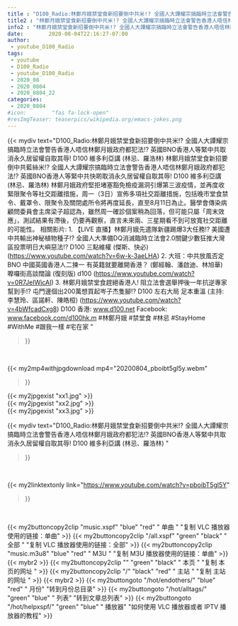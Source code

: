 ```yaml
---
title : "D100_Radio:林鄭月娥禁堂食新招要倒中共米!? 全國人大譚耀宗搞臨時立法會警告香港人唔信林鄭月娥政府都犯法!? 英國BNO香港人等緊中共取消永久居留權自取其辱!  D100 維多利亞講 (林忌、羅浩林) "
title2 : "林鄭月娥禁堂食新招要倒中共米!? 全國人大譚耀宗搞臨時立法會警告香港人唔信林鄭月娥政府都犯法!? 英國BNO香港人等緊中共取消永久居留權自取其辱!  D100 維多利亞講 (林忌、羅浩林) "
info2 : "林鄭月娥禁堂食新招要倒中共米!? 全國人大譚耀宗搞臨時立法會警告香港人唔信林鄭月娥政府都犯法!? 英國BNO香港人等緊中共取消永久居留權自取其辱!  D100 維多利亞講 (林忌、羅浩林)  林鄭月娥禁堂食新招要倒中共藍絲米!? 全國人大譚耀宗搞臨時立法會警告香港人唔信林鄭月娥政府都犯法!? 英國BNO香港人等緊中共快啲取消永久居留權自取其辱!  D100 維多利亞講 (林忌、羅浩林)    林鄭月娥政府堅拒堵塞豁免檢疫漏洞引爆第三波疫情，並再度收緊限聚令等社交距離措施，周一（3日）宣佈多項社交距離措施，包括晚市堂食禁令、戴罩令、限聚令及關閉處所令將再度延長，直至8月11日為止。醫學會傳染病顧問委員會主席梁子超認為，雖然周一確診個案稍為回落，但可能只屬「周末效應」，測試結果有滯後，仍要再觀察，直言未來兩、三星期看不到可放寬社交距離的可能性。  相關影片: 1. 【LIVE 直播】林鄭月娥先遣隊新疆踢爆3大任務!? 美國遭中共輸出神秘植物種子!? 全國人大準備DQ消滅臨時立法會2.0關鍵少數狂推大灣區投票明日大嶼惡法!?  D100 三點維權 (傑斯、快必) (https://www.youtube.com/watch?v=6w-k-3aeLHA) 2. 大班：中共放風否定BNO 中國英國香港人二揀一 有英籍就要離開香港？ (鄭經翰、潘啟迪、林旭華) 嚤囉街高談闊論 (復刻版) d100 (https://www.youtube.com/watch?v=0R7JeIWjcAI) 3. 林鄭月娥禁堂食趕絕香港人! 阻立法會選舉押後一年抗逆專家幫到手!? 屯門邊個出200萬想買起岑子杰隻腳!?  D100 左右大局 足本重溫 (主持: 李慧玲、區諾軒、陳皓桓) (https://www.youtube.com/watch?v=4bWfcadCxg8)  D100 香港: www.d100.net  Facebook: www.facebook.com/d100hk.m  #林鄭月娥 #禁堂食 #林忌 #StayHome #WithMe #跟我一樣 #宅在家 "
date:        2020-08-04T22:16:27-07:00
author:
 - youtube_D100_Radio
tags:
 - youtube
 - D100_Radio
 - youtube_D100_Radio
 - 2020_08
 - 2020_0804
 - 2020_0804_22
categories:
 - 2020_0804
#icon:        "fas fa-lock-open"
#resImgTeaser: teaserpics/wikipedia.org/emacs-jokes.png
---
```


{{< mydiv text="D100_Radio:林鄭月娥禁堂食新招要倒中共米!? 全國人大譚耀宗搞臨時立法會警告香港人唔信林鄭月娥政府都犯法!? 英國BNO香港人等緊中共取消永久居留權自取其辱!  D100 維多利亞講 (林忌、羅浩林)  林鄭月娥禁堂食新招要倒中共藍絲米!? 全國人大譚耀宗搞臨時立法會警告香港人唔信林鄭月娥政府都犯法!? 英國BNO香港人等緊中共快啲取消永久居留權自取其辱!  D100 維多利亞講 (林忌、羅浩林)    林鄭月娥政府堅拒堵塞豁免檢疫漏洞引爆第三波疫情，並再度收緊限聚令等社交距離措施，周一（3日）宣佈多項社交距離措施，包括晚市堂食禁令、戴罩令、限聚令及關閉處所令將再度延長，直至8月11日為止。醫學會傳染病顧問委員會主席梁子超認為，雖然周一確診個案稍為回落，但可能只屬「周末效應」，測試結果有滯後，仍要再觀察，直言未來兩、三星期看不到可放寬社交距離的可能性。  相關影片: 1. 【LIVE 直播】林鄭月娥先遣隊新疆踢爆3大任務!? 美國遭中共輸出神秘植物種子!? 全國人大準備DQ消滅臨時立法會2.0關鍵少數狂推大灣區投票明日大嶼惡法!?  D100 三點維權 (傑斯、快必) (https://www.youtube.com/watch?v=6w-k-3aeLHA) 2. 大班：中共放風否定BNO 中國英國香港人二揀一 有英籍就要離開香港？ (鄭經翰、潘啟迪、林旭華) 嚤囉街高談闊論 (復刻版) d100 (https://www.youtube.com/watch?v=0R7JeIWjcAI) 3. 林鄭月娥禁堂食趕絕香港人! 阻立法會選舉押後一年抗逆專家幫到手!? 屯門邊個出200萬想買起岑子杰隻腳!?  D100 左右大局 足本重溫 (主持: 李慧玲、區諾軒、陳皓桓) (https://www.youtube.com/watch?v=4bWfcadCxg8)  D100 香港: www.d100.net  Facebook: www.facebook.com/d100hk.m  #林鄭月娥 #禁堂食 #林忌 #StayHome #WithMe #跟我一樣 #宅在家 "
>}}
<br>


{{< my2mp4withjpgdownload mp4="20200804_pboibt5gl5y.webm"
>}}

{{< my2jpgexist "xx1.jpg" >}}<br>
{{< my2jpgexist "xx2.jpg" >}}<br>
{{< my2jpgexist "xx3.jpg" >}}<br>



{{< mydiv text="D100_Radio:林鄭月娥禁堂食新招要倒中共米!? 全國人大譚耀宗搞臨時立法會警告香港人唔信林鄭月娥政府都犯法!? 英國BNO香港人等緊中共取消永久居留權自取其辱!  D100 維多利亞講 (林忌、羅浩林) "
>}}
<br>

{{< my2linktextonly link="https://www.youtube.com/watch?v=pboibT5gl5Y"
>}}


<br>

{{< my2buttoncopy2clip "music.xspf"        "blue"   "red"    " 单曲 "  "复制 VLC 播放器使用的链接：单曲" >}} {{< my2buttoncopy2clip "/all.xspf"         "green"  "black"  " 全部 "  "复制 VLC 播放器使用的链接：全部" >}} {{< my2buttoncopy2clip "music.m3u8"        "blue"   "red"    " M3U  "    "复制 M3U 播放器使用的链接：单曲" >}} {{< mybr2 >}} {{< my2buttoncopy2clip ""                  "green"  "black"  " 本页 "    "复制 本页的网址 " >}} {{< my2buttoncopy2clip "/"                 "black"  "red"    " 主站 "    "复制 主站的网址 " >}} {{< mybr2 >}} {{< my2buttongoto      "/hot/endothers/"   "blue"   "red"    " 月份"   "转到月份总目录" >}} {{< my2buttongoto      "/hot/alltags/"     "green"  "blue"   " 列表"   "转到文章总列表" >}} {{< my2buttongoto      "/hot/helpxspf/"    "green"  "blue"   " 播放器" "如何使用 VLC 播放器或者 IPTV 播放器的教程" >}} 
